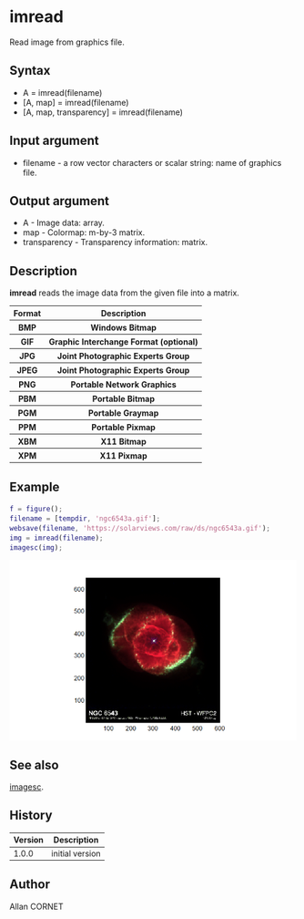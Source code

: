 # imread

Read image from graphics file.

## Syntax

- A = imread(filename)
- [A, map] = imread(filename)
- [A, map, transparency] = imread(filename)

## Input argument

- filename - a row vector characters or scalar string: name of graphics file.

## Output argument

- A - Image data: array.
- map - Colormap: m-by-3 matrix.
- transparency - Transparency information: matrix.

## Description

  <p><b>imread</b> reads the image data from the given file into a matrix.</p>
  <p/>
  <table style="width:100%">
    <tr>
      <th>Format</th>
      <th>Description</th>
    </tr>
    <tr>
      <th>BMP</th>
      <th>Windows Bitmap</th>
    </tr>
    <tr>
      <th>GIF</th>
      <th>Graphic Interchange Format (optional)</th>
    </tr>
    <tr>
      <th>JPG</th>
      <th>Joint Photographic Experts Group</th>
    </tr>
    <tr>
      <th>JPEG</th>
      <th>Joint Photographic Experts Group</th>
    </tr>
    <tr>
      <th>PNG</th>
      <th>Portable Network Graphics</th>
    </tr>
    <tr>
      <th>PBM</th>
      <th>Portable Bitmap</th>
    </tr>
    <tr>
      <th>PGM</th>
      <th>Portable Graymap</th>
    </tr>
    <tr>
      <th>PPM</th>
      <th>Portable Pixmap</th>
    </tr>
    <tr>
      <th>XBM</th>
      <th>X11 Bitmap</th>
    </tr>
    <tr>
      <th>XPM</th>
      <th>X11 Pixmap</th>
    </tr>
  </table>

## Example

```matlab
f = figure();
filename = [tempdir, 'ngc6543a.gif'];
websave(filename, 'https://solarviews.com/raw/ds/ngc6543a.gif');
img = imread(filename);
imagesc(img);
```

<img src="imread_BB022641.png" align="middle"/>

## See also

[imagesc](imagesc.md).

## History

| Version | Description     |
| ------- | --------------- |
| 1.0.0   | initial version |

## Author

Allan CORNET
